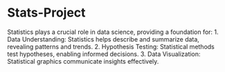# Stats-Project
Statistics plays a crucial role in data science, providing a foundation for:  1. Data Understanding: Statistics helps describe and summarize data, revealing patterns and trends.  2. Hypothesis Testing: Statistical methods test hypotheses, enabling informed decisions.  3. Data Visualization: Statistical graphics communicate insights effectively.
